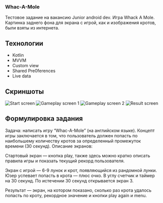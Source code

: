 ### Whac-A-Mole
Тестовое задание на вакансию Junior android dev. Игра Whack A Mole. Картинка заднего фона для экрана с игрой, как и изображения кротов, были взяты из интернета.

## Технологии
 - Kotlin 
 - MVVM
 - Custom view
 - Shared Pre0ferences
 - Live data

## Скриншоты
![Start screen](https://github.com/onoprygit/Whac-A-Mole/blob/repo/screenshots/start_screenshot.jpg?raw=true)
![Gameplay screen 1](https://github.com/onoprygit/Whac-A-Mole/blob/repo/screenshots/gameplay_screenshot_2.jpg?raw=true)
![Gameplay screen 2](https://github.com/onoprygit/Whac-A-Mole/blob/repo/screenshots/gameplay_screenshot_1.jpg?raw=true)
![Result screen](https://github.com/onoprygit/Whac-A-Mole/blob/repo/screenshots/result_screenshot.jpg?raw=true)
## Формулировка задания
Задача: написать игру “Whac-A-Mole” (на английском языке). Концепт игры
заключается в том, что пользователь должен попасть по наибольшему
количеству кротов за определенный промежуток времени (30 секунд).
Описание экранов:

Стартовый экран — кнопка play, также здесь можно кратко описать
правила игры и показать текущий рекорд пользователя.

Экран с игрой — 6-9 лунок и крот, появляющийся из рандомной
лунки. Юзер успевает попасть в крота — плюс очко.
В углу счетчик и таймер на 30 секунд. По истечении 30 секунд
открывается экран 3.

Результат — экран, на котором показано, сколько раз крота удалось
попасть по кроту, рекордное значение и кнопки play again и menu.
